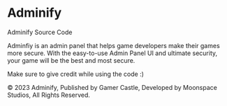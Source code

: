 # Adminify
Adminify Source Code

Adminfiy is an admin panel that helps game developers make their games more secure. With the easy-to-use Admin Panel UI and ultimate security, your game will be the best and most secure.

Make sure to give credit while using the code :)


© 2023 Adminify, Published by Gamer Castle, Developed by Moonspace Studios, All Rights Reserved.
